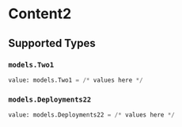 # Content2


## Supported Types

### `models.Two1`

```python
value: models.Two1 = /* values here */
```

### `models.Deployments22`

```python
value: models.Deployments22 = /* values here */
```


